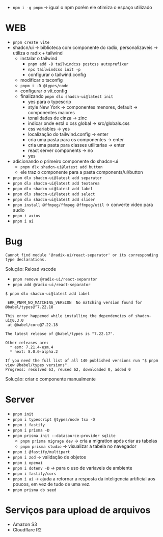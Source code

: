 - ``npm i -g pnpm`` -> igual o npm porêm ele otimiza o espaço utilizado

# WEB
- ``pnpm create vite``
- shadcn/ui -> biblioteca com componente do radix, personalizaveis -> utiliza o radix + tailwind
  - instalar o tailwind
    - ``pnpm add -D tailwindcss postcss autoprefixer``
    - ``npx tailwindcss init -p``
    - configurar o tailwind.config
  - modificar o tsconfig
  - ``pnpm i -D @types/node``
  - configurar o vit.config
  - finalizando ``pnpm dlx shadcn-ui@latest init``
    - yes para o typescrip
    - style New York -> componentes menores, default -> componentes maiores
    - tonalidades de cinza -> zinc
    - indicar onde está o css global -> src/globals.css
    - css variables -> yes
    - localização do tailwind.config -> enter
    - cria uma pasta para os componentes -> enter
    - cria uma pasta para classes utilitarias -> enter
    - react server components -> no
    - yes
- adicionando o primeiro componente do shadcn-ui
  - ``pnpm dlx shadcn-ui@latest add button``
  - ele traz o componente para a pasta components/ui/button
- ``pnpm dlx shadcn-ui@latest add separator``
- ``pnpm dlx shadcn-ui@latest add textarea``
- ``pnpm dlx shadcn-ui@latest add label``
- ``pnpm dlx shadcn-ui@latest add select``
- ``pnpm dlx shadcn-ui@latest add slider``
- ``pnpm install @ffmpeg/ffmpeg @ffmpeg/util`` -> converte video para audio
- ``pnpm i axios``
- ``pnpm i ai``

# Bug
````
Cannot find module '@radix-ui/react-separator' or its corresponding type declarations.
````
Solução: Reload vscode


- ``pnpm remove @radix-ui/react-separator``
- ``pnpm add @radix-ui/react-separator``

````
$ pnpm dlx shadcn-ui@latest add label

 ERR_PNPM_NO_MATCHING_VERSION  No matching version found for @babel/types@^7.22.18

This error happened while installing the dependencies of shadcn-ui@0.3.0
 at @babel/core@7.22.18

The latest release of @babel/types is "7.22.17".

Other releases are:
  * esm: 7.21.4-esm.4
  * next: 8.0.0-alpha.2

If you need the full list of all 140 published versions run "$ pnpm view @babel/types versions".
Progress: resolved 63, reused 62, downloaded 0, added 0
````
Solução: criar o componente manualmente

# Server
- ``pnpm init``
- ``pnpm i typescript @types/node tsx -D``
- ``pnpm i fastify``
- ``pnpm i prisma -D``
- ``pnpm prisma init --datasource-provider sqlite``
  - ``pnpm prisma migrage dev`` -> cria a migration após criar as tabelas
  - ``pnpm prisma studio`` -> visualizar a tabela no navegador
- ``pnpm i @fastify/multipart``
- ``pnpm i zod`` -> validação de objetos
- ``pnpm i openai``
- ``pnpm i dotenv -D`` -> para o uso de variaveis de ambiente
- ``pnpm i fastify/cors``
- ``pnpm i ai`` -> ajuda a retornar a resposta da inteligencia artificial aos poucos, em vez de tudo de uma vez.
- ``pnpm prisma db seed``


# Serviços para upload de arquivos
- Amazon S3
- Cloudflare R2